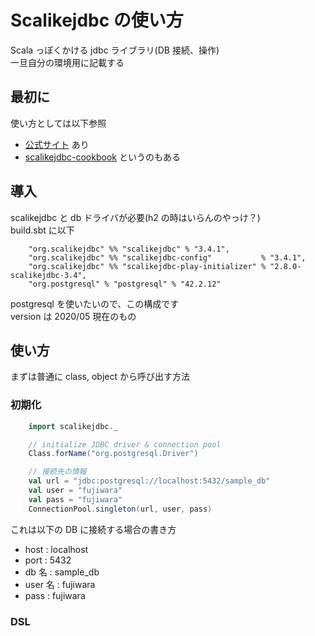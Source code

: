 # Scalikejdbc の使い方

Scala っぽくかける jdbc ライブラリ(DB 接続、操作)   
一旦自分の環境用に記載する  

## 最初に

使い方としては以下参照  
* [公式サイト](http://scalikejdbc.org/)  あり  
* [scalikejdbc-cookbook](https://github.com/scalikejdbc/scalikejdbc-cookbook) というのもある  

## 導入

scalikejdbc と db ドライバが必要(h2 の時はいらんのやっけ？)  
build.sbt に以下
```
    "org.scalikejdbc" %% "scalikejdbc" % "3.4.1",
    "org.scalikejdbc" %% "scalikejdbc-config"           % "3.4.1",
    "org.scalikejdbc" %% "scalikejdbc-play-initializer" % "2.8.0-scalikejdbc-3.4",
    "org.postgresql" % "postgresql" % "42.2.12"
```
postgresql を使いたいので、この構成です  
version は 2020/05 現在のもの  

## 使い方
まずは普通に class, object から呼び出す方法  
### 初期化
```scala
    import scalikejdbc._

    // initialize JDBC driver & connection pool
    Class.forName("org.postgresql.Driver")

    // 接続先の情報
    val url = "jdbc:postgresql://localhost:5432/sample_db"
    val user = "fujiwara"
    val pass = "fujiwara"
    ConnectionPool.singleton(url, user, pass)
```
これは以下の DB に接続する場合の書き方  
* host : localhost
* port : 5432
* db 名 : sample_db
* user 名 : fujiwara
* pass : fujiwara

### DSL
